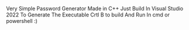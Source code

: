 Very Simple Password Generator Made in C++
Just Build In Visual Studio 2022 To Generate The Executable Crtl B to build
And Run In cmd or powershell
:)
